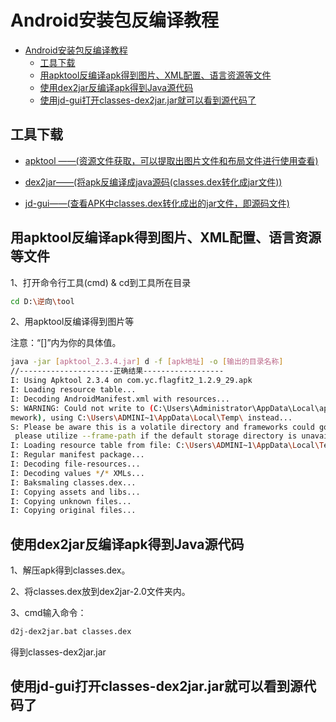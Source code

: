 # Android安装包反编译教程

<!-- TOC -->

- [Android安装包反编译教程](#android安装包反编译教程)
    - [工具下载](#工具下载)
    - [用apktool反编译apk得到图片、XML配置、语言资源等文件](#用apktool反编译apk得到图片xml配置语言资源等文件)
    - [使用dex2jar反编译apk得到Java源代码](#使用dex2jar反编译apk得到java源代码)
    - [使用jd-gui打开classes-dex2jar.jar就可以看到源代码了](#使用jd-gui打开classes-dex2jarjar就可以看到源代码了)

<!-- /TOC -->

## 工具下载

- [apktool ——(资源文件获取，可以提取出图片文件和布局文件进行使用查看)](https://bitbucket.org/iBotPeaches/apktool/downloads/)

- [dex2jar——(将apk反编译成java源码(classes.dex转化成jar文件))](https://sourceforge.net/projects/dex2jar/files/)

- [jd-gui——(查看APK中classes.dex转化成出的jar文件，即源码文件)](http://java-decompiler.github.io/)

## 用apktool反编译apk得到图片、XML配置、语言资源等文件

1、打开命令行工具(cmd) & cd到工具所在目录

``` sh
cd D:\逆向\tool
```

2、用apktool反编译得到图片等

注意：“[]”内为你的具体值。

``` sh
java -jar [apktool_2.3.4.jar] d -f [apk地址] -o [输出的目录名称]
//---------------------正确结果------------------
I: Using Apktool 2.3.4 on com.yc.flagfit2_1.2.9_29.apk
I: Loading resource table...
I: Decoding AndroidManifest.xml with resources...
S: WARNING: Could not write to (C:\Users\Administrator\AppData\Local\apktool\fra
mework), using C:\Users\ADMINI~1\AppData\Local\Temp\ instead...
S: Please be aware this is a volatile directory and frameworks could go missing,
 please utilize --frame-path if the default storage directory is unavailable
I: Loading resource table from file: C:\Users\ADMINI~1\AppData\Local\Temp\1.apk
I: Regular manifest package...
I: Decoding file-resources...
I: Decoding values */* XMLs...
I: Baksmaling classes.dex...
I: Copying assets and libs...
I: Copying unknown files...
I: Copying original files...
```

## 使用dex2jar反编译apk得到Java源代码

1、解压apk得到classes.dex。

2、将classes.dex放到dex2jar-2.0文件夹内。

3、cmd输入命令：

``` sh
d2j-dex2jar.bat classes.dex
```

得到classes-dex2jar.jar

## 使用jd-gui打开classes-dex2jar.jar就可以看到源代码了